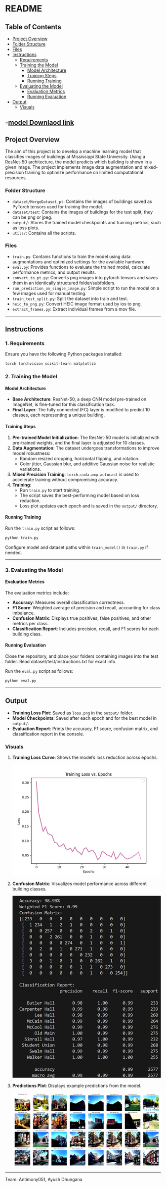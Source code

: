 # README
## Table of Contents
- [Project Overview](#project-overview)
- [Folder Structure](#folder-structure)
- [Files](#files)
- [Instructions](#instructions)
  - [Requirements](#1-requirements)
  - [Training the Model](#2-training-the-model)
    - [Model Architecture](#model-architecture)
    - [Training Steps](#training-steps)
    - [Running Training](#running-training)
  - [Evaluating the Model](#3-evaluating-the-model)
    - [Evaluation Metrics](#evaluation-metrics)
    - [Running Evaluation](#running-evaluation)
- [Output](#output)
  - [Visuals](#visuals)
    
-[model Downlaod link](https://raw.githubusercontent.com/Antimony051/visonchall/refs/heads/main/output/model.pth)
---
## Project Overview
The aim of this project is to develop a machine learning model that classifies images of buildings at Mississippi State University. Using a ResNet-50 architecture, the model predicts which building is shown in a given image. The project implements image data augmentation and mixed-precision training to optimize performance on limited computational resources.

### Folder Structure
- `dataset/MergeDataset_pt`: Contains the images of buildings saved as PyTorch tensors used for training the model.
- `dataset/test`: Contains the images of buildings for the test split, they can be png or jpeg.
- `output/`: Stores the trained model checkpoints and training metrics, such as loss plots.
- `utils/`: Contains all the scripts.

### Files
- `train.py`: Contains functions to train the model using data augmentations and optimized settings for the available hardware.
- `eval.py`: Provides functions to evaluate the trained model, calculate performance metrics, and output results.
- `convert_to_pt.py`: Converts png images into pytorch tensors and saves them in an identically structured folder/subfolders.
- `run_prediction_on_single_image.py`: Simple script to run the model on a few images used for manual testing.
- `train_test_split.py`: Split the dataset into train and test.
- `heic_to_png.py`: Convert HEIC image format used by ios to png.
- `extract_frames.py`: Extract individual frames from a mov file.
---

## Instructions

### 1. Requirements
Ensure you have the following Python packages installed:
```bash
torch torchvision scikit-learn matplotlib
```

### 2. Training the Model

#### Model Architecture
- **Base Architecture**: ResNet-50, a deep CNN model pre-trained on ImageNet, is fine-tuned for this classification task.
- **Final Layer**: The fully connected (FC) layer is modified to predict 10 classes, each representing a unique building.

#### Training Steps
1. **Pre-trained Model Initialization**: The ResNet-50 model is initialized with pre-trained weights, and the final layer is adjusted for 10 classes.
2. **Data Augmentation**: The dataset undergoes transformations to improve model robustness:
    - Random resized cropping, horizontal flipping, and rotation.
    - Color jitter, Gaussian blur, and additive Gaussian noise for realistic variations.
3. **Mixed Precision Training**: `torch.cuda.amp.autocast` is used to accelerate training without compromising accuracy.
4. **Training**: 
   - Run `train.py` to start training.
   - The script saves the best-performing model based on loss reduction.
   - Loss plot updates each epoch and is saved in the `output/` directory.

#### Running Training
Run the `train.py` script as follows:
```bash
python train.py
```
Configure model and dataset paths within `train_model()` in `train.py` if needed.

---

### 3. Evaluating the Model

#### Evaluation Metrics
The evaluation metrics include:
- **Accuracy**: Measures overall classification correctness.
- **F1 Score**: Weighted average of precision and recall, accounting for class imbalance.
- **Confusion Matrix**: Displays true positives, false positives, and other metrics per class.
- **Classification Report**: Includes precision, recall, and F1 scores for each building class.

#### Running Evaluation
Close the repository, and place your folders containing images into the test folder. Read dataset/test/instructions.txt for exact info.

Run the `eval.py` script as follows:
```bash
python eval.py
```

---

## Output
- **Training Loss Plot**: Saved as `loss.png` in the `output/` folder.
- **Model Checkpoints**: Saved after each epoch and for the best model in `output/`.
- **Evaluation Report**: Prints the accuracy, F1 score, confusion matrix, and classification report in the console.

### Visuals

1. **Training Loss Curve**: Shows the model’s loss reduction across epochs.

   ![Loss Curve](output/loss.png)

2. **Confusion Matrix**: Visualizes model performance across different building classes.

   ![Confusion Matrix](output/confusion_matrix.jpg)

3. **Predictions Plot**: Displays example predictions from the model.

   ![Predictions Plot](output/predictions_plot.png)

---

Team: Antimony051, Ayush Dhungana
